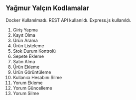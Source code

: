 ## Yağmur Yalçın Kodlamalar

Docker Kullanılmadı. REST API kullanıldı. Express.js kullanıldı.
1. Giriş Yapma
2. Kayıt Olma
3. Ürün Arama
4. Ürün Listeleme
5. Stok Durum Kontrolü
6. Sepete Ekleme
7. Satın Alma
8. Ürün Ekleme
9. Ürün Görüntüleme
10. Kullanıcı Hesabını Silme
11. Yorum Ekleme
12. Yorum Güncelleme
13. Yorum Silme
